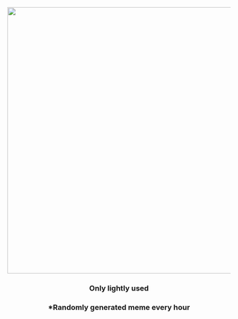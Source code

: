 <p align="center">
        <img src="https://i.redd.it/lai6ci8v1mu91.jpg" width="600" height="600">
        </p>
        <h3 align="center">Only lightly used</h3>
        <h3 align="center">*Randomly generated meme every hour</h3>
    